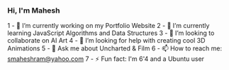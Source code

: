 ### Hi, I'm Mahesh

1 - 🔭 I’m currently working on my Portfolio Website
2 - 🌱 I’m currently learning JavaScript Algorithms and Data Structures
3 - 👯 I’m looking to collaborate on AI Art
4 - 🤔 I’m looking for help with creating cool 3D Animations
5 - 💬 Ask me about Uncharted & Film
6 - 📫 How to reach me: smaheshram@yahoo.com
7 - ⚡ Fun fact: I'm 6'4 and a Ubuntu user

